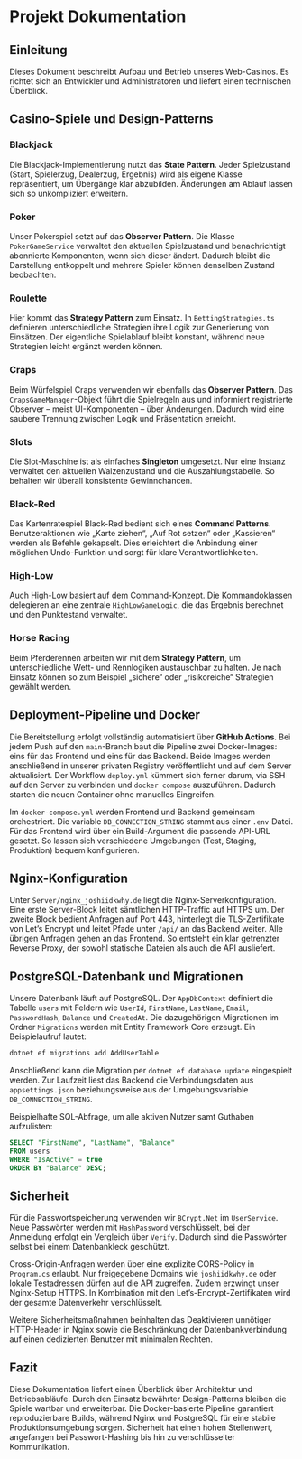 # Projekt Dokumentation

## Einleitung
Dieses Dokument beschreibt Aufbau und Betrieb unseres Web-Casinos. Es richtet sich an Entwickler und Administratoren und liefert einen technischen Überblick.

## Casino-Spiele und Design-Patterns
### Blackjack
Die Blackjack-Implementierung nutzt das **State Pattern**. Jeder Spielzustand (Start, Spielerzug, Dealerzug, Ergebnis) wird als eigene Klasse repräsentiert, um Übergänge klar abzubilden. Änderungen am Ablauf lassen sich so unkompliziert erweitern.

### Poker
Unser Pokerspiel setzt auf das **Observer Pattern**. Die Klasse `PokerGameService` verwaltet den aktuellen Spielzustand und benachrichtigt abonnierte Komponenten, wenn sich dieser ändert. Dadurch bleibt die Darstellung entkoppelt und mehrere Spieler können denselben Zustand beobachten.

### Roulette
Hier kommt das **Strategy Pattern** zum Einsatz. In `BettingStrategies.ts` definieren unterschiedliche Strategien ihre Logik zur Generierung von Einsätzen. Der eigentliche Spielablauf bleibt konstant, während neue Strategien leicht ergänzt werden können.

### Craps
Beim Würfelspiel Craps verwenden wir ebenfalls das **Observer Pattern**. Das `CrapsGameManager`-Objekt führt die Spielregeln aus und informiert registrierte Observer – meist UI-Komponenten – über Änderungen. Dadurch wird eine saubere Trennung zwischen Logik und Präsentation erreicht.

### Slots
Die Slot-Maschine ist als einfaches **Singleton** umgesetzt. Nur eine Instanz verwaltet den aktuellen Walzenzustand und die Auszahlungstabelle. So behalten wir überall konsistente Gewinnchancen.

### Black-Red
Das Kartenratespiel Black-Red bedient sich eines **Command Patterns**. Benutzeraktionen wie „Karte ziehen“, „Auf Rot setzen“ oder „Kassieren“ werden als Befehle gekapselt. Dies erleichtert die Anbindung einer möglichen Undo-Funktion und sorgt für klare Verantwortlichkeiten.

### High-Low
Auch High-Low basiert auf dem Command-Konzept. Die Kommandoklassen delegieren an eine zentrale `HighLowGameLogic`, die das Ergebnis berechnet und den Punktestand verwaltet.

### Horse Racing
Beim Pferderennen arbeiten wir mit dem **Strategy Pattern**, um unterschiedliche Wett- und Rennlogiken austauschbar zu halten. Je nach Einsatz können so zum Beispiel „sichere“ oder „risikoreiche“ Strategien gewählt werden.

## Deployment-Pipeline und Docker
Die Bereitstellung erfolgt vollständig automatisiert über **GitHub Actions**. Bei jedem Push auf den `main`-Branch baut die Pipeline zwei Docker-Images: eins für das Frontend und eins für das Backend. Beide Images werden anschließend in unserer privaten Registry veröffentlicht und auf dem Server aktualisiert. Der Workflow `deploy.yml` kümmert sich ferner darum, via SSH auf den Server zu verbinden und `docker compose` auszuführen. Dadurch starten die neuen Container ohne manuelles Eingreifen.

Im `docker-compose.yml` werden Frontend und Backend gemeinsam orchestriert. Die variable `DB_CONNECTION_STRING` stammt aus einer `.env`‑Datei. Für das Frontend wird über ein Build-Argument die passende API-URL gesetzt. So lassen sich verschiedene Umgebungen (Test, Staging, Produktion) bequem konfigurieren.

## Nginx-Konfiguration
Unter `Server/nginx_joshiidkwhy.de` liegt die Nginx-Serverkonfiguration. Eine erste Server-Block leitet sämtlichen HTTP‑Traffic auf HTTPS um. Der zweite Block bedient Anfragen auf Port 443, hinterlegt die TLS-Zertifikate von Let’s Encrypt und leitet Pfade unter `/api/` an das Backend weiter. Alle übrigen Anfragen gehen an das Frontend. So entsteht ein klar getrenzter Reverse Proxy, der sowohl statische Dateien als auch die API ausliefert.

## PostgreSQL-Datenbank und Migrationen
Unsere Datenbank läuft auf PostgreSQL. Der `AppDbContext` definiert die Tabelle `users` mit Feldern wie `UserId`, `FirstName`, `LastName`, `Email`, `PasswordHash`, `Balance` und `CreatedAt`. Die dazugehörigen Migrationen im Ordner `Migrations` werden mit Entity Framework Core erzeugt. Ein Beispielaufruf lautet:
```bash
dotnet ef migrations add AddUserTable
```
Anschließend kann die Migration per `dotnet ef database update` eingespielt werden. Zur Laufzeit liest das Backend die Verbindungsdaten aus `appsettings.json` beziehungsweise aus der Umgebungsvariable `DB_CONNECTION_STRING`.

Beispielhafte SQL-Abfrage, um alle aktiven Nutzer samt Guthaben aufzulisten:
```sql
SELECT "FirstName", "LastName", "Balance"
FROM users
WHERE "IsActive" = true
ORDER BY "Balance" DESC;
```

## Sicherheit
Für die Passwortspeicherung verwenden wir `BCrypt.Net` im `UserService`. Neue Passwörter werden mit `HashPassword` verschlüsselt, bei der Anmeldung erfolgt ein Vergleich über `Verify`. Dadurch sind die Passwörter selbst bei einem Datenbankleck geschützt.

Cross-Origin-Anfragen werden über eine explizite CORS-Policy in `Program.cs` erlaubt. Nur freigegebene Domains wie `joshiidkwhy.de` oder lokale Testadressen dürfen auf die API zugreifen. Zudem erzwingt unser Nginx-Setup HTTPS. In Kombination mit den Let’s-Encrypt-Zertifikaten wird der gesamte Datenverkehr verschlüsselt.

Weitere Sicherheitsmaßnahmen beinhalten das Deaktivieren unnötiger HTTP-Header in Nginx sowie die Beschränkung der Datenbankverbindung auf einen dedizierten Benutzer mit minimalen Rechten.

## Fazit
Diese Dokumentation liefert einen Überblick über Architektur und Betriebsabläufe. Durch den Einsatz bewährter Design-Patterns bleiben die Spiele wartbar und erweiterbar. Die Docker-basierte Pipeline garantiert reproduzierbare Builds, während Nginx und PostgreSQL für eine stabile Produktionsumgebung sorgen. Sicherheit hat einen hohen Stellenwert, angefangen bei Passwort-Hashing bis hin zu verschlüsselter Kommunikation.
